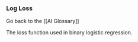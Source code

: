 ### Log Loss

Go back to the [[AI Glossary]]


The loss function used in binary logistic regression.

